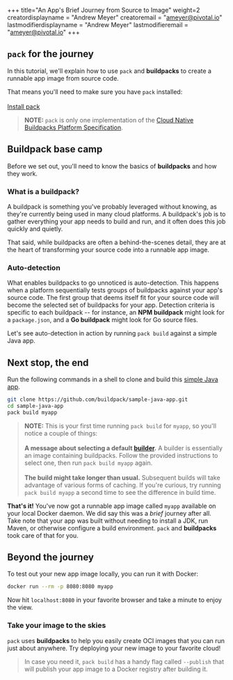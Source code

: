 +++
title="An App's Brief Journey from Source to Image"
weight=2
creatordisplayname = "Andrew Meyer"
creatoremail = "ameyer@pivotal.io"
lastmodifierdisplayname = "Andrew Meyer"
lastmodifieremail = "ameyer@pivotal.io"
+++

## `pack` for the journey

In this tutorial, we'll explain how to use `pack` and **buildpacks** to create a runnable app image from source code.

That means you'll need to make sure you have `pack` installed:
<br/><br/>
<a href="/docs/install-pack" class="download-button button icon-button bg-pink">Install pack</a><br/>

> **NOTE:** `pack` is only one implementation of the [Cloud Native Buildpacks Platform Specification][cnb-platform-spec].

[cnb-platform-spec]: https://github.com/buildpack/spec/blob/master/platform.md

## Buildpack base camp

Before we set out, you'll need to know the basics of **buildpacks** and how they work.

### What is a buildpack?

A buildpack is something you've probably leveraged without knowing, as they're currently
being used in many cloud platforms. A buildpack's job is to gather everything your app needs to build and run,
and it often does this job quickly and quietly.

That said, while buildpacks are often a behind-the-scenes detail, they are at the heart of transforming your source
code into a runnable app image.

### Auto-detection

What enables buildpacks to go unnoticed is auto-detection. This happens when a platform sequentially
tests groups of buildpacks against your app's source code. The first group that deems itself fit for your source code
will become the selected set of buildpacks for your app. Detection criteria is specific to each buildpack -- for
instance, an **NPM buildpack** might look for a `package.json`, and a **Go buildpack** might look for Go source files.

Let's see auto-detection in action by running `pack build` against a simple Java app.

## Next stop, the end

Run the following commands in a shell to clone and build this [simple Java app](https://github.com/buildpack/sample-java-app).

```bash
git clone https://github.com/buildpack/sample-java-app.git
cd sample-java-app
pack build myapp
```

> **NOTE:** This is your first time running `pack build` for `myapp`, so you'll notice a couple of things:
> <br/><br/>
> **A message about selecting a default
> [builder](/docs/using-pack/working-with-builders).** A builder is essentially an image containing buildpacks. Follow
> the provided instructions to select one, then run `pack build myapp` again.
> <br/><br/>
> **The build might take longer than usual.** Subsequent builds will take advantage of various forms of caching.
> If you're curious, try running `pack build myapp` a second time to see the difference in build time.

**That's it!** You've now got a runnable app image called `myapp` available on your local Docker daemon.
We did say this was a *brief* journey after all. Take note that your app was built without needing to install
a JDK, run Maven, or otherwise configure a build environment. `pack` and **buildpacks** took care of that for you.


## Beyond the journey

To test out your new app image locally, you can run it with Docker:

```bash
docker run --rm -p 8080:8080 myapp
```

Now hit `localhost:8080` in your favorite browser and take a minute to enjoy the view.

### Take your image to the skies

`pack` uses **buildpacks** to help you easily create OCI images that you can run just about anywhere. Try
deploying your new image to your favorite cloud!

> In case you need it, `pack build` has a handy flag called `--publish` that will publish your app image to a Docker
> registry after building it.
